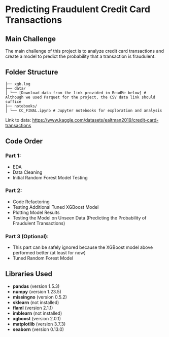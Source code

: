 # Predicting Fraudulent Credit Card Transactions

## Main Challenge
The main challenge of this project is to analyze credit card transactions and create a model to predict the probability that a transaction is fraudulent.

## Folder Structure

```
├── xgb.log
├── data/
│ └── [Download data from the link provided in ReadMe below] # Although we used Parquet for the project, the CSV data link should suffice
├── notebooks/
│ └── CC_FINAL.ipynb # Jupyter notebooks for exploration and analysis
```

Link to data: https://www.kaggle.com/datasets/ealtman2019/credit-card-transactions

## Code Order

### Part 1:
- EDA
- Data Cleaning
- Initial Random Forest Model Testing

### Part 2:
- Code Refactoring
- Testing Additional Tuned XGBoost Model
- Plotting Model Results
- Testing the Model on Unseen Data (Predicting the Probability of Fraudulent Transactions)

### Part 3 (Optional):
- This part can be safely ignored because the XGBoost model above performed better (at least for now)
- Tuned Random Forest Model

## Libraries Used
- **pandas** (version 1.5.3)
- **numpy** (version 1.23.5)
- **missingno** (version 0.5.2)
- **sklearn** (not installed)
- **flaml** (version 2.1.1)
- **imblearn** (not installed)
- **xgboost** (version 2.0.1)
- **matplotlib** (version 3.7.3)
- **seaborn** (version 0.13.0)

